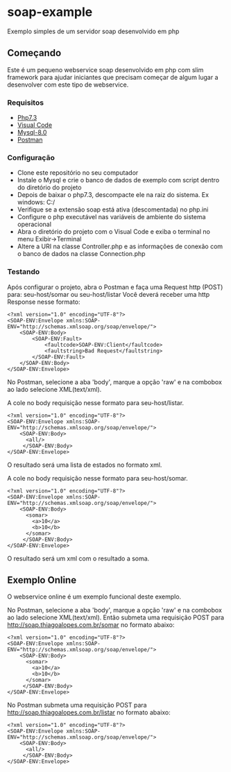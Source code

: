 # soap-example

Exemplo simples de um servidor soap desenvolvido em php

## Começando

Este é um pequeno webservice soap desenvolvido em php com slim framework
para ajudar iniciantes que precisam começar de algum lugar a desenvolver
com este tipo de webservice.

### Requisitos

* [Php7.3](https://windows.php.net/downloads/releases/php-7.3.8-Win32-VC15-x64.zip)
* [Visual Code](https://code.visualstudio.com/download/)
* [Mysql-8.0](https://dev.mysql.com/downloads/mysql/)
* [Postman](https://www.getpostman.com/downloads/)

### Configuração

* Clone este repositório no seu computador
* Instale o Mysql e crie o banco de dados de exemplo com script dentro do diretório do projeto
* Depois de baixar o php7.3, descompacte ele na raiz do sistema. Ex windows: C:/
* Verifique se a extensão soap está ativa (descomentada) no php.ini
* Configure o php executável nas variáveis de ambiente do sistema operacional
* Abra o diretório do projeto com o Visual Code e exiba o terminal no menu Exibir->Terminal
* Altere a URI na classe Controller.php e as informações de conexão com o banco de dados na classe Connection.php

### Testando

Após configurar o projeto, abra o Postman e faça uma Request http (POST) para: seu-host/somar ou seu-host/listar
Você deverá receber uma http Response nesse formato:

```
<?xml version="1.0" encoding="UTF-8"?>
<SOAP-ENV:Envelope xmlns:SOAP-ENV="http://schemas.xmlsoap.org/soap/envelope/">
    <SOAP-ENV:Body>
        <SOAP-ENV:Fault>
            <faultcode>SOAP-ENV:Client</faultcode>
            <faultstring>Bad Request</faultstring>
        </SOAP-ENV:Fault>
    </SOAP-ENV:Body>
</SOAP-ENV:Envelope>
```
No Postman, selecione a aba 'body', marque a opção 'raw' e na combobox ao lado selecione XML(text/xml).

A cole no body requisição nesse formato para seu-host/listar.

```
<?xml version="1.0" encoding="UTF-8"?>
<SOAP-ENV:Envelope xmlns:SOAP-ENV="http://schemas.xmlsoap.org/soap/envelope/">
    <SOAP-ENV:Body>
      <all/>   
     </SOAP-ENV:Body>
</SOAP-ENV:Envelope>
```
O resultado será uma lista de estados no formato xml.


A cole no body requisição nesse formato para seu-host/somar.

```
<?xml version="1.0" encoding="UTF-8"?>
<SOAP-ENV:Envelope xmlns:SOAP-ENV="http://schemas.xmlsoap.org/soap/envelope/">
    <SOAP-ENV:Body>
      <somar>
        <a>10</a>
        <b>10</b>
      </somar>
     </SOAP-ENV:Body>
</SOAP-ENV:Envelope>
```
O resultado será um xml com o resultado a soma.

## Exemplo Online

O webservice online é um exemplo funcional deste exemplo.

No Postman, selecione a aba 'body', marque a opção 'raw' e na combobox ao lado selecione XML(text/xml).
Então submeta uma requisição POST para http://soap.thiagoalopes.com.br/somar no formato abaixo:

```
<?xml version="1.0" encoding="UTF-8"?>
<SOAP-ENV:Envelope xmlns:SOAP-ENV="http://schemas.xmlsoap.org/soap/envelope/">
    <SOAP-ENV:Body>
      <somar>
        <a>10</a>
        <b>10</b>
      </somar>
     </SOAP-ENV:Body>
</SOAP-ENV:Envelope>
```

No Postman submeta uma requisição POST para http://soap.thiagoalopes.com.br/listar no formato abaixo:

```
<?xml version="1.0" encoding="UTF-8"?>
<SOAP-ENV:Envelope xmlns:SOAP-ENV="http://schemas.xmlsoap.org/soap/envelope/">
    <SOAP-ENV:Body>
      <all/>   
     </SOAP-ENV:Body>
</SOAP-ENV:Envelope>
```

